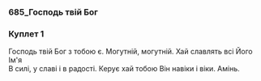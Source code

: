 ### 685_Господь твій Бог
### Куплет 1
Господь твій Бог з тобою є. Могутній, могутній. Хай славлять всі Його Ім'я <br/>В силі, у славі і в радості. Керує хай тобою Він навіки і віки. Амінь.

